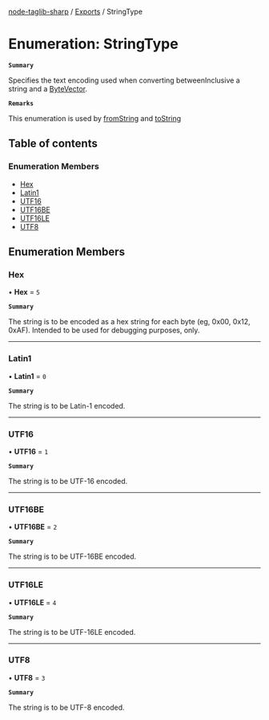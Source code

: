[node-taglib-sharp](../README.md) / [Exports](../modules.md) / StringType

# Enumeration: StringType

**`Summary`**

Specifies the text encoding used when converting betweenInclusive a string and a
[ByteVector](../classes/ByteVector.md).

**`Remarks`**

This enumeration is used by [fromString](../classes/ByteVector.md#fromstring) and
[toString](../classes/ByteVector.md#tostring)

## Table of contents

### Enumeration Members

- [Hex](StringType.md#hex)
- [Latin1](StringType.md#latin1)
- [UTF16](StringType.md#utf16)
- [UTF16BE](StringType.md#utf16be)
- [UTF16LE](StringType.md#utf16le)
- [UTF8](StringType.md#utf8)

## Enumeration Members

### Hex

• **Hex** = `5`

**`Summary`**

The string is to be encoded as a hex string for each byte (eg, 0x00, 0x12, 0xAF).
Intended to be used for debugging purposes, only.

---

### Latin1

• **Latin1** = `0`

**`Summary`**

The string is to be Latin-1 encoded.

---

### UTF16

• **UTF16** = `1`

**`Summary`**

The string is to be UTF-16 encoded.

---

### UTF16BE

• **UTF16BE** = `2`

**`Summary`**

The string is to be UTF-16BE encoded.

---

### UTF16LE

• **UTF16LE** = `4`

**`Summary`**

The string is to be UTF-16LE encoded.

---

### UTF8

• **UTF8** = `3`

**`Summary`**

The string is to be UTF-8 encoded.
